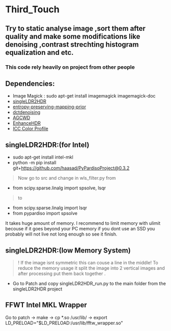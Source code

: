 # Third_Touch

## Try to static analyse image ,sort them after quality and make some modifications like denoising ,contrast strechting histogram equalization and etc.

### This code rely heavily on project from other people 
## Dependencies:

* Image Magick : sudo apt-get install imagemagick imagemagick-doc 
* [singleLDR2HDR](https://github.com/ray075hl/singleLDR2HDR)
* [entropy-preserving-mapping-prior](https://github.com/bigmms/entropy-preserving-mapping-prior)
* [dctdenoising](https://github.com/gfacciol/DCTdenoising)
* [AGCWD](https://github.com/qyou/AGCWD)
* [EnhanceHDR](https://github.com/tuvovan/EnhanceHDR)
* [ICC Color Profile](https://www.color.org/index.xalter)

 
## singleLDR2HDR:(for Intel)
* sudo apt-get install intel-mkl
* python -m pip install git+https://github.com/haasad/PyPardisoProject@0.3.2
> Now go to src and change in wls_filter.py from
* from scipy.sparse.linalg import spsolve, lsqr
> to 
* from scipy.sparse.linalg import lsqr
* from pypardiso import spsolve

It takes huge amount of memory. I recommend to limit memory with ulimit becouse if it goes beyond your PC memory if you dont use an SSD you probably will
not live not long enough so see it finish.

## singleLDR2HDR:(low Memory System)
> ! If the image isnt symmetric this can couse a line in the middle! To reduce the memory usage it split the image into 2 vertical images and after processing put them back together .
* Go to Patch and copy singleLDR2HDR_run.py to the main folder from the singleLDR2HDR project

## FFWT Intel MKL Wrapper
Go to patch -> make -> cp *.so /usr/lib/ -> export LD_PRELOAD="$LD_PRELOAD:/usr/lib/fftw_wrapper.so"
